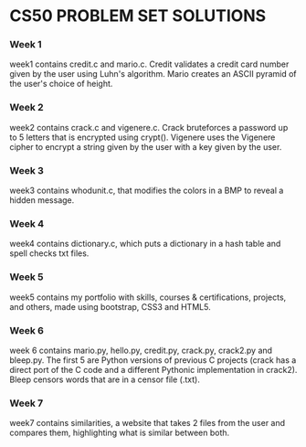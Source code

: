 # CS50 PROBLEM SET SOLUTIONS


### Week 1

week1 contains credit.c and mario.c. Credit validates a credit card number given by the user using Luhn's algorithm. Mario creates an ASCII pyramid of the user's choice of height.

### Week 2

week2 contains crack.c and vigenere.c. Crack bruteforces a password up to 5 letters that is encrypted using crypt(). Vigenere uses the Vigenere cipher to encrypt a string given by the user with a key given by the user.

### Week 3
 
week3 contains whodunit.c, that modifies the colors in a BMP to reveal a hidden message.

### Week 4

week4 contains dictionary.c, which puts a dictionary in a hash table and spell checks txt files.

### Week 5

week5 contains my portfolio with skills, courses & certifications, projects, and others, made using bootstrap, CSS3 and HTML5.

### Week 6

week 6 contains mario.py, hello.py, credit.py, crack.py, crack2.py and bleep.py. The first 5 are Python versions of previous C projects (crack has a direct port of the C code and a different Pythonic implementation in crack2). Bleep censors words that are in a censor file (.txt).

### Week 7

week7 contains similarities, a website that takes 2 files from the user and compares them, highlighting what is similar between both.